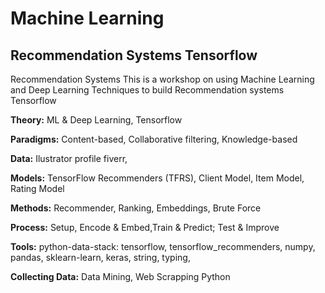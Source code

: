 # Machine Learning

## Recommendation Systems Tensorflow
Recommendation Systems This is a workshop on using Machine Learning and Deep Learning Techniques to build Recommendation systems Tensorflow  

**Theory:** ML &amp; Deep Learning, Tensorflow

**Paradigms:** Content-based, Collaborative filtering, Knowledge-based

**Data:** Ilustrator profile fiverr, 

**Models:**  TensorFlow Recommenders (TFRS), Client Model, Item Model, Rating Model

**Methods:** Recommender, Ranking, Embeddings, Brute Force

**Process:** Setup, Encode &amp; Embed,Train &amp; Predict; Test &amp; Improve

**Tools:** python-data-stack: tensorflow, tensorflow_recommenders, numpy, pandas, sklearn-learn, keras, string, typing, 

**Collecting Data:** Data Mining, Web Scrapping Python

<!--

# Python Libraries 
Deep Recommender Libraries  
1.Tensorrec - Built on Tensorflow 
2.Spotlight - Built on PyTorch 
3.TFranking - Built on TensorFlow (Learning to Rank) 
Matrix Factorisation Based Libraries  
1.Implicit - Implicit Matrix Factorisation 
2.QMF - Implicit Matrix Factorisation 
3.Lightfm - For Hybrid Recommedations 
4.Surprise - Scikit-learn type api for traditional alogrithms 

Similarity Search Libraries  
1.Annoy - Approximate Nearest Neighbour 
2.NMSLib - kNN methods 
3.FAISS - Similarity search and clustering 

<!--
# Algorithms &amp; 
Approaches Collaborative Filtering for Implicit Feedback Datasets 

Bayesian Personalised Ranking for Implicit Data 

Logistic Matrix Factorisation 

Neural Network Matrix Factorisation 

Neural Collaborative Filtering 

Variational Autoencoders for Collaborative Filtering Evaluations Evaluating Recommendation Systems
-->
